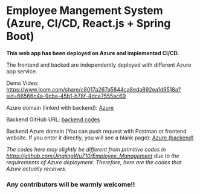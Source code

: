 # Employee Mangement System (Azure, CI/CD, React.js + Spring Boot)
**This web app has been deployed on Azure and implemented CI/CD.**

The frontend and backed are independently deployed with different Azure app service.

Demo Video: https://www.loom.com/share/c8017a267a5844ca8eda892ea1d9518a?sid=66566c4a-9cba-45b1-b78f-4dce7555ac69

Azure domain (linked with backend): [Azure](https://ems-frontend-c8eqh4bwccbngjcy.uksouth-01.azurewebsites.net)

Backend GitHub URL: [backend codes](https://github.com/JingjingWu710/backend_Employee_Management)

Backend Azure domain (You can push request with Postman or frontend website. If you enter it directly, you will see a blank page): [Azure (backend)](https://ems-backend-fggffxcxf2fuhqce.uksouth-01.azurewebsites.net)

_The codes here may slightly be different from primitive codes in https://github.com/JingjingWu710/Employee_Management due to the requirements of Azure deployment. Therefore, here are the codes that Azure actually receives._

### Any contributors will be warmly welcome!!
